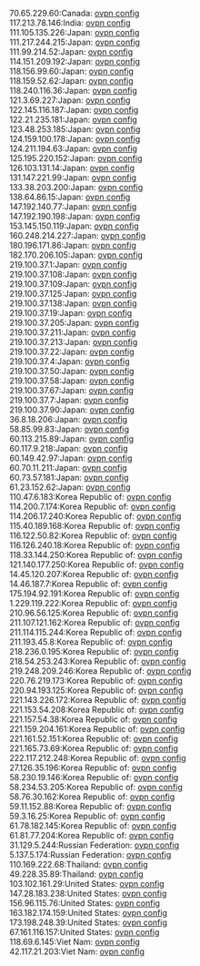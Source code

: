 70.65.229.60:Canada: [ovpn config](vpn/70_65_229_60.ovpn)  
117.213.78.146:India: [ovpn config](vpn/117_213_78_146.ovpn)  
111.105.135.226:Japan: [ovpn config](vpn/111_105_135_226.ovpn)  
111.217.244.215:Japan: [ovpn config](vpn/111_217_244_215.ovpn)  
111.99.214.52:Japan: [ovpn config](vpn/111_99_214_52.ovpn)  
114.151.209.192:Japan: [ovpn config](vpn/114_151_209_192.ovpn)  
118.156.99.60:Japan: [ovpn config](vpn/118_156_99_60.ovpn)  
118.159.52.62:Japan: [ovpn config](vpn/118_159_52_62.ovpn)  
118.240.116.36:Japan: [ovpn config](vpn/118_240_116_36.ovpn)  
121.3.69.227:Japan: [ovpn config](vpn/121_3_69_227.ovpn)  
122.145.116.187:Japan: [ovpn config](vpn/122_145_116_187.ovpn)  
122.21.235.181:Japan: [ovpn config](vpn/122_21_235_181.ovpn)  
123.48.253.185:Japan: [ovpn config](vpn/123_48_253_185.ovpn)  
124.159.100.178:Japan: [ovpn config](vpn/124_159_100_178.ovpn)  
124.211.194.63:Japan: [ovpn config](vpn/124_211_194_63.ovpn)  
125.195.220.152:Japan: [ovpn config](vpn/125_195_220_152.ovpn)  
126.103.131.14:Japan: [ovpn config](vpn/126_103_131_14.ovpn)  
131.147.221.99:Japan: [ovpn config](vpn/131_147_221_99.ovpn)  
133.38.203.200:Japan: [ovpn config](vpn/133_38_203_200.ovpn)  
138.64.86.15:Japan: [ovpn config](vpn/138_64_86_15.ovpn)  
147.192.140.77:Japan: [ovpn config](vpn/147_192_140_77.ovpn)  
147.192.190.198:Japan: [ovpn config](vpn/147_192_190_198.ovpn)  
153.145.150.119:Japan: [ovpn config](vpn/153_145_150_119.ovpn)  
160.248.214.227:Japan: [ovpn config](vpn/160_248_214_227.ovpn)  
180.196.171.86:Japan: [ovpn config](vpn/180_196_171_86.ovpn)  
182.170.206.105:Japan: [ovpn config](vpn/182_170_206_105.ovpn)  
219.100.37.1:Japan: [ovpn config](vpn/219_100_37_1.ovpn)  
219.100.37.108:Japan: [ovpn config](vpn/219_100_37_108.ovpn)  
219.100.37.109:Japan: [ovpn config](vpn/219_100_37_109.ovpn)  
219.100.37.125:Japan: [ovpn config](vpn/219_100_37_125.ovpn)  
219.100.37.138:Japan: [ovpn config](vpn/219_100_37_138.ovpn)  
219.100.37.19:Japan: [ovpn config](vpn/219_100_37_19.ovpn)  
219.100.37.205:Japan: [ovpn config](vpn/219_100_37_205.ovpn)  
219.100.37.211:Japan: [ovpn config](vpn/219_100_37_211.ovpn)  
219.100.37.213:Japan: [ovpn config](vpn/219_100_37_213.ovpn)  
219.100.37.22:Japan: [ovpn config](vpn/219_100_37_22.ovpn)  
219.100.37.4:Japan: [ovpn config](vpn/219_100_37_4.ovpn)  
219.100.37.50:Japan: [ovpn config](vpn/219_100_37_50.ovpn)  
219.100.37.58:Japan: [ovpn config](vpn/219_100_37_58.ovpn)  
219.100.37.67:Japan: [ovpn config](vpn/219_100_37_67.ovpn)  
219.100.37.7:Japan: [ovpn config](vpn/219_100_37_7.ovpn)  
219.100.37.90:Japan: [ovpn config](vpn/219_100_37_90.ovpn)  
36.8.18.206:Japan: [ovpn config](vpn/36_8_18_206.ovpn)  
58.85.99.83:Japan: [ovpn config](vpn/58_85_99_83.ovpn)  
60.113.215.89:Japan: [ovpn config](vpn/60_113_215_89.ovpn)  
60.117.9.218:Japan: [ovpn config](vpn/60_117_9_218.ovpn)  
60.149.42.97:Japan: [ovpn config](vpn/60_149_42_97.ovpn)  
60.70.11.211:Japan: [ovpn config](vpn/60_70_11_211.ovpn)  
60.73.57.181:Japan: [ovpn config](vpn/60_73_57_181.ovpn)  
61.23.152.62:Japan: [ovpn config](vpn/61_23_152_62.ovpn)  
110.47.6.183:Korea Republic of: [ovpn config](vpn/110_47_6_183.ovpn)  
114.200.7.174:Korea Republic of: [ovpn config](vpn/114_200_7_174.ovpn)  
114.206.17.240:Korea Republic of: [ovpn config](vpn/114_206_17_240.ovpn)  
115.40.189.168:Korea Republic of: [ovpn config](vpn/115_40_189_168.ovpn)  
116.122.50.82:Korea Republic of: [ovpn config](vpn/116_122_50_82.ovpn)  
116.126.240.18:Korea Republic of: [ovpn config](vpn/116_126_240_18.ovpn)  
118.33.144.250:Korea Republic of: [ovpn config](vpn/118_33_144_250.ovpn)  
121.140.177.250:Korea Republic of: [ovpn config](vpn/121_140_177_250.ovpn)  
14.45.120.207:Korea Republic of: [ovpn config](vpn/14_45_120_207.ovpn)  
14.46.187.7:Korea Republic of: [ovpn config](vpn/14_46_187_7.ovpn)  
175.194.92.191:Korea Republic of: [ovpn config](vpn/175_194_92_191.ovpn)  
1.229.119.222:Korea Republic of: [ovpn config](vpn/1_229_119_222.ovpn)  
210.96.56.125:Korea Republic of: [ovpn config](vpn/210_96_56_125.ovpn)  
211.107.121.162:Korea Republic of: [ovpn config](vpn/211_107_121_162.ovpn)  
211.114.115.244:Korea Republic of: [ovpn config](vpn/211_114_115_244.ovpn)  
211.193.45.8:Korea Republic of: [ovpn config](vpn/211_193_45_8.ovpn)  
218.236.0.195:Korea Republic of: [ovpn config](vpn/218_236_0_195.ovpn)  
218.54.253.243:Korea Republic of: [ovpn config](vpn/218_54_253_243.ovpn)  
219.248.209.246:Korea Republic of: [ovpn config](vpn/219_248_209_246.ovpn)  
220.76.219.173:Korea Republic of: [ovpn config](vpn/220_76_219_173.ovpn)  
220.94.193.125:Korea Republic of: [ovpn config](vpn/220_94_193_125.ovpn)  
221.143.226.172:Korea Republic of: [ovpn config](vpn/221_143_226_172.ovpn)  
221.153.54.208:Korea Republic of: [ovpn config](vpn/221_153_54_208.ovpn)  
221.157.54.38:Korea Republic of: [ovpn config](vpn/221_157_54_38.ovpn)  
221.159.204.161:Korea Republic of: [ovpn config](vpn/221_159_204_161.ovpn)  
221.161.52.151:Korea Republic of: [ovpn config](vpn/221_161_52_151.ovpn)  
221.165.73.69:Korea Republic of: [ovpn config](vpn/221_165_73_69.ovpn)  
222.117.212.248:Korea Republic of: [ovpn config](vpn/222_117_212_248.ovpn)  
27.126.35.196:Korea Republic of: [ovpn config](vpn/27_126_35_196.ovpn)  
58.230.19.146:Korea Republic of: [ovpn config](vpn/58_230_19_146.ovpn)  
58.234.53.205:Korea Republic of: [ovpn config](vpn/58_234_53_205.ovpn)  
58.76.30.162:Korea Republic of: [ovpn config](vpn/58_76_30_162.ovpn)  
59.11.152.88:Korea Republic of: [ovpn config](vpn/59_11_152_88.ovpn)  
59.3.16.25:Korea Republic of: [ovpn config](vpn/59_3_16_25.ovpn)  
61.78.182.145:Korea Republic of: [ovpn config](vpn/61_78_182_145.ovpn)  
61.81.77.204:Korea Republic of: [ovpn config](vpn/61_81_77_204.ovpn)  
31.129.5.244:Russian Federation: [ovpn config](vpn/31_129_5_244.ovpn)  
5.137.5.174:Russian Federation: [ovpn config](vpn/5_137_5_174.ovpn)  
110.169.222.68:Thailand: [ovpn config](vpn/110_169_222_68.ovpn)  
49.228.35.89:Thailand: [ovpn config](vpn/49_228_35_89.ovpn)  
103.102.161.29:United States: [ovpn config](vpn/103_102_161_29.ovpn)  
147.28.183.238:United States: [ovpn config](vpn/147_28_183_238.ovpn)  
156.96.115.76:United States: [ovpn config](vpn/156_96_115_76.ovpn)  
163.182.174.159:United States: [ovpn config](vpn/163_182_174_159.ovpn)  
173.198.248.39:United States: [ovpn config](vpn/173_198_248_39.ovpn)  
67.161.116.157:United States: [ovpn config](vpn/67_161_116_157.ovpn)  
118.69.6.145:Viet Nam: [ovpn config](vpn/118_69_6_145.ovpn)  
42.117.21.203:Viet Nam: [ovpn config](vpn/42_117_21_203.ovpn)  
